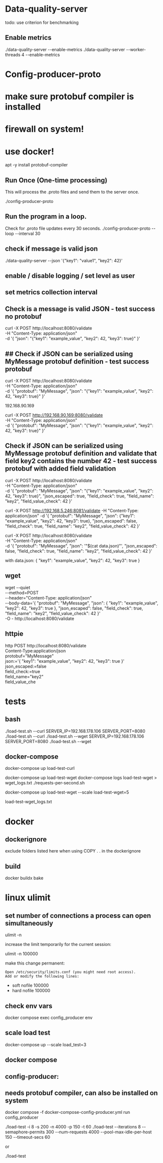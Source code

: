 # Data-quality-server

todo:
use criterion for benchmarking

## Enable metrics
./data-quality-server --enable-metrics
./data-quality-server --worker-threads 4 --enable-metrics


# Config-producer-proto

# make sure protobuf compiler is installed
# firewall on system!
# use docker!

apt -y install protobuf-compiler

## Run Once (One-time processing)

This will process the .proto files and send them to the server once.

./config-producer-proto

## Run the program in a loop.

Check for .proto file updates every 30 seconds.
./config-producer-proto --loop --interval 30


## check if message is valid json
./data-quality-server --json '{"key1": "value1", "key2": 42}'

## enable / disable logging / set level as user
## set metrics collection interval

## Check is a message is valid JSON - test success no protobuf
curl -X POST http://localhost:8080/validate \
  -H "Content-Type: application/json" \
  -d '{
    "json": "{\"key1\": \"example_value\", \"key2\": 42, \"key3\": true}"  }'

## ## Check if JSON can be serialized using MyMessage protobuf definition - test success protobuf
curl -X POST http://localhost:8080/validate \
  -H "Content-Type: application/json" \
  -d '{
    "protobuf": "MyMessage", 
    "json": "{\"key1\": \"example_value\", \"key2\": 42, \"key3\": true}" }'

192.168.90.169

curl -X POST http://192.168.90.169:8080/validate \
  -H "Content-Type: application/json" \
  -d '{
    "protobuf": "MyMessage", 
    "json": "{\"key1\": \"example_value\", \"key2\": 42, \"key3\": true}" }'
## Check if JSON can be serialized using MyMessage protobuf definition and validate that field key2 contains the number 42 - test success protobuf with added field validation
curl -X POST http://localhost:8080/validate \
  -H "Content-Type: application/json" \
  -d '{
    "protobuf": "MyMessage", 
    "json": "{\"key1\": \"example_value\", \"key2\": 42, \"key3\": true}", 
    "json_escaped": true,
    "field_check": true,
    "field_name": "key2",
    "field_value_check": 42  }'

curl -X POST http://192.168.5.246:8081/validate   -H "Content-Type: application/json"   -d '{
    "protobuf": "MyMessage", 
    "json": {"key1": "example_value", "key2": 42, "key3": true}, 
    "json_escaped": false,
    "field_check": true,
    "field_name": "key2",
    "field_value_check": 42
  }'

curl -X POST http://localhost:8080/validate \
    -H "Content-Type: application/json" \
    -d '{
        "protobuf": "MyMessage",
        "json": '"$(cat data.json)"',
        "json_escaped": false,
        "field_check": true,
        "field_name": "key2",
        "field_value_check": 42
    }'

with data.json:
{
    "key1": "example_value",
    "key2": 42,
    "key3": true
}

## wget
wget --quiet \
     --method=POST \
     --header="Content-Type: application/json" \
     --body-data='{
         "protobuf": "MyMessage",
         "json": {
             "key1": "example_value",
             "key2": 42,
             "key3": true
         },
         "json_escaped": false,
         "field_check": true,
         "field_name": "key2",
         "field_value_check": 42
     }' \
     -O - http://localhost:8080/validate

## httpie
http POST http://localhost:8080/validate \
    Content-Type:application/json \
    protobuf="MyMessage" \
    json:='{
        "key1": "example_value",
        "key2": 42,
        "key3": true
    }' \
    json_escaped:=false \
    field_check:=true \
    field_name="key2" \
    field_value_che
    
# tests

## bash
./load-test.sh --curl
SERVER_IP=192.168.178.106 SERVER_PORT=8080 ./load-test.sh --curl
./load-test.sh --wget
SERVER_IP=192.168.178.106 SERVER_PORT=8080 ./load-test.sh --wget

## docker-compose
docker-compose up load-test-curl


docker-compose up load-test-wget
docker-compose logs load-test-wget > wget_logs.txt
./requests-per-second.sh

docker-compose up load-test-wget --scale load-test-wget=5

load-test-wget_logs.txt

# docker
## dockerignore
exclude folders listed here when using COPY . . in the dockerignore
## build 
docker buildx bake 

# linux ulimit
## set number of connections a process can open simultaneously
ulimit -n

increase the limit temporarily for the current session:

ulimit -n 100000

make this change permanent:

    Open /etc/security/limits.conf (you might need root access).
    Add or modify the following lines:

* soft nofile 100000
* hard nofile 100000

## check env vars
docker compose exec config_producer env

## scale load test
docker-compose up --scale load_test=3

## docker compose
## config-producer:
## needs protobuf compiler, can also be installed on system
docker compose -f docker-compose-config-producer.yml run config_producer

./load-test -i 8 -s 200 -n 4000 -p 150 -t 60
./load-test --iterations 8 --semaphore-permits 300 --num-requests 4000 --pool-max-idle-per-host 150 --timeout-secs 60

or 

./load-test